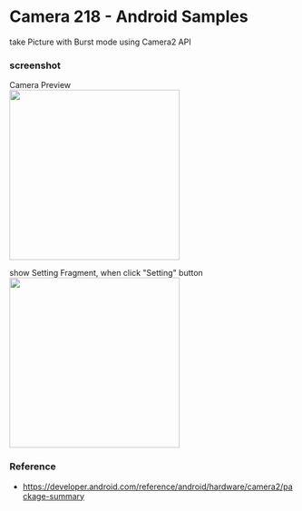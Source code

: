 Camera 218 - Android Samples
===============

take Picture with Burst mode using  Camera2 API <br/>

### screenshot <br/>
Camera Preview <br/>
<image src="https://raw.githubusercontent.com/ohwada/Android_Samples/master/Camera218/screenshot/camera218_preview.png" width="300" /><br/>

show Setting Fragment, when click "Setting" button <br/>
<image src="https://raw.githubusercontent.com/ohwada/Android_Samples/master/Camera218/screenshot/camera218_setting.png" width="300" /><br/>


### Reference <br/>
- https://developer.android.com/reference/android/hardware/camera2/package-summary

